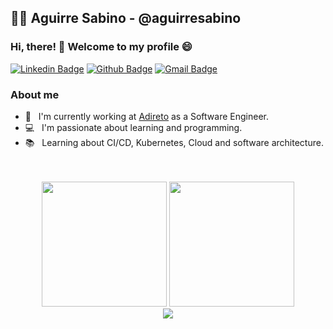 ## 👨‍💻  Aguirre Sabino - @aguirresabino

### Hi, there! 👋 Welcome to my profile 😄 

[![Linkedin Badge](https://img.shields.io/badge/-LinkedIn-blue?style=flat-square&logo=Linkedin&logoColor=white&link=https://www.linkedin.com/in/aguirresabino/)](https://www.linkedin.com/in/aguirresabino/)
[![Github Badge](https://img.shields.io/badge/-Github-000?style=flat-square&logo=Github&logoColor=white&link=https://github.com/aguirresabino)](https://github.com/aguirresabino)
[![Gmail Badge](https://img.shields.io/badge/-Gmail-c14438?style=flat-square&logo=Gmail&logoColor=white&link=mailto:aguirresabino187@gmail.com)](mailto:aguirresabino187@gmail.com)

### About me
  
- 🏢 &nbsp; I'm currently working at [Adireto](https://adireto.com/) as a Software Engineer.
- 💻 &nbsp; I'm passionate about learning and programming.
- 📚 &nbsp; Learning about CI/CD, Kubernetes, Cloud and software architecture.
<br/>
<br/>
   
<div align="center">
    <img height="200em" src="https://github-readme-stats.vercel.app/api?username=aguirresabino&show_icons=true&theme=dark&count_private=true" />
    <img height="200em" src="https://github-readme-stats.vercel.app/api/top-langs/?username=aguirresabino&layout=compact&langs_count=20&count_private=true&theme=dark" />
</div>
<div align="center">
    <img src="https://github-readme-stats.vercel.app/api/wakatime?username=aguirresabino&theme=dark" />
</div>
